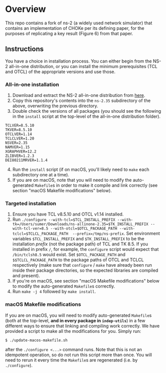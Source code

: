 # Overview

This repo contains a fork of ns-2 (a widely used network simulator) that contains an implementation of CHOKe per its defining paper, for the purposes of replicating a key result (Figure 6) from that paper.

## Instructions

You have a choice in installation process. You can either begin from the NS-2 all-in-one distribution, or you can install the minimum prerequisites (TCL and OTCL) of the appropriate versions and use those.

### All-in-one installation

1. Download and extract the NS-2 all-in-one distribution from [here](https://sourceforge.net/projects/nsnam/files/allinone/ns-allinone-2.35/ns-allinone-2.35.tar.gz/download).
2. Copy this repository's contents into the `ns-2.35` subdirectory of the above, overwriting the previous directory.
3. Double check the versions of all packages (you should see the following in the `install` script at the top-level of the all-in-one distribution folder).

```
TCLVER=8.5.10
TKVER=8.5.10
OTCLVER=1.14
TCLCLVER=1.20
NSVER=2.35
NAMVER=1.15
XGRAPHVER=12.2
ZLIBVER=1.2.3
DEI80211MRVER=1.1.4
```

4. Run the `install` script (if on macOS, you'll likely need to `make` each subdirectory one at a time).
5. If you are on macOS, note that you will need to modify the auto-generated `Makefile`s in order to make it compile and link correctly (see section "macOS Makefile modifications" below).

### Targeted installation

1. Ensure you have TCL v8.5.10 and OTCL v1.14 installed.
2. Run `./configure --with-tcl=$TCL_INSTALL_PREFIX --with-tk=/Users/sumer/Downloads/ns-allinone-2.35=$TK_INSTALL_PREFIX --with-tcl-ver=8.5 --with-otcl=$OTCL_PACKAGE_PATH --with-tclcl=$TCLCL_PACKAGE_PATH  --prefix=/tmp/ns-prefix`. Set environment variables `$TCL_INSTALL_PREFIX` and `$TK_INSTALL_PREFIX` to be the installation _prefix_ (not the package path) of TCL and TK 8.5. If you installed in prefix `/`, for example, the `configure` script would expect that `/bin/tclsh8.5` would exist. Set `$OTCL_PACKAGE_PATH` and `$$TCLCL_PACKAGE_PATH` to the package paths of OTCL and TCLCL respectively (make sure that `configure` / `make` have already been run inside their package directories, so the expected libraries are compiled and present).
3. If you're on macOS, see section "macOS Makefile modifications" below to modify the auto-generated `Makefile`s correctly.
4. Run `make -j 4` followed by `make install`.

### macOS Makefile modifications
If you are on macOS, you will need to modify auto-generated `Makefile`s (both at the top-level, **and in every package in `indep-utils`**) in a few different ways to ensure that linking and compiling work correctly. We have provided a script to make all the modifications for you. Simply run:
```
$ ./update-macos-makefile.sh
```

after the `./configure <...>` command runs. Note that this is not an idempotent operation, so do not run this script more than once. You will need to rerun it every time the `Makefile`s are regenerated (i.e. by `./configure`).
